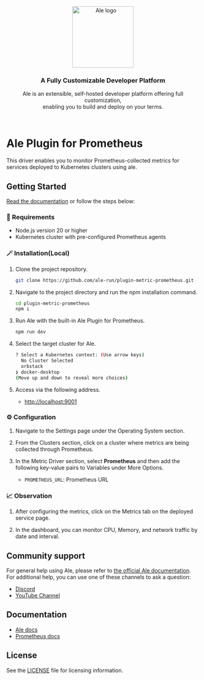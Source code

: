 <br />
<br />

<p align="center">
<a href="https://ale.run/">
  <img src="https://raw.githubusercontent.com/ale-run/ale/refs/heads/main/resources/logo/ale-wordmark-black.svg" width="160px" alt="Ale logo" />
</a>
</p>
<h3 align="center">A Fully Customizable Developer Platform</h3>
<p align="center">
  Ale is an extensible, self-hosted developer platform offering full customization,<br />
  enabling you to build and deploy on your terms.
</p>

<br />

# Ale Plugin for Prometheus

This driver enables you to monitor Prometheus-collected metrics for services deployed to Kubernetes clusters using ale.

## Getting Started

<a href="https://docs.ale.run/" target="_blank">Read the documentation</a> or follow the steps below:

### 📌 Requirements

- Node.js version 20 or higher
- Kubernetes cluster with pre-configured Prometheus agents

### 🪄 Installation(Local)

1. Clone the project repository.

   ```bash
   git clone https://github.com/ale-run/plugin-metric-prometheus.git
   ```

2. Navigate to the project directory and run the npm installation command.

   ```bash
   cd plugin-metric-prometheus
   npm i
   ```

3. Run Ale with the built-in Ale Plugin for Prometheus.

   ```bash
   npm run dev
   ```

4. Select the target cluster for Ale.

   ```bash
   ? Select a Kubernetes context: (Use arrow keys)
     No Cluster Selected
     orbstack
   ❯ docker-desktop
   (Move up and down to reveal more choices)
   ```

5. Access via the following address.

   - <http://localhost:9001>

### ⚙️ Configuration

1. Navigate to the Settings page under the Operating System section.

2. From the Clusters section, click on a cluster where metrics are being collected through Prometheus.

3. In the Metric Driver section, select **Prometheus** and then add the following key-value pairs to Variables under More Options.

   - `PROMETHEUS_URL`: Prometheus URL

### 📈 Observation

1. After configuring the metrics, click on the Metrics tab on the deployed service page.

2. In the dashboard, you can monitor CPU, Memory, and network traffic by date and interval.

## Community support

For general help using Ale, please refer to [the official Ale documentation](https://docs.ale.run/).
For additional help, you can use one of these channels to ask a question:

- [Discord](https://discord.gg/wVafphzcRE)
- [YouTube Channel](https://www.youtube.com/@ale_run)

## Documentation

- [Ale docs](https://docs.ale.run/)
- [Prometheus docs](https://prometheus.io/docs)

## License

See the [LICENSE](./LICENSE) file for licensing information.
